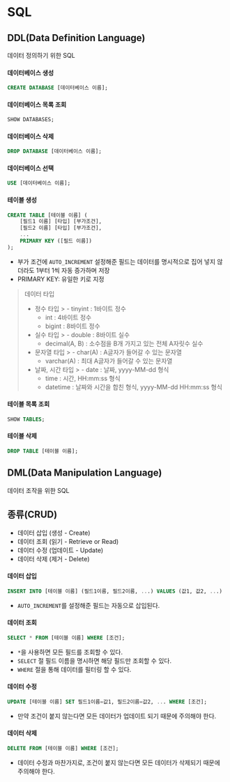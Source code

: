 # SQL

## DDL(Data Definition Language)

데이터 정의하기 위한 SQL

#### 데이터베이스 생성

```sql
CREATE DATABASE [데이터베이스 이름];
```

#### 데이터베이스 목록 조회

```sql
SHOW DATABASES;
```

#### 데이터베이스 삭제

```sql
DROP DATABASE [데이터베이스 이름];
```

#### 데이터베이스 선택

```sql
USE [데이터베이스 이름];
```

#### 테이블 생성

```sql
CREATE TABLE [테이블 이름] (
    [필드1 이름] [타입] [부가조건],
    [필드2 이름] [타입] [부가조건],
    ...
    PRIMARY KEY ([필드 이름])
);
```

- 부가 조건에 `AUTO_INCREMENT` 설정해준 필드는 데이터를 명시적으로 집어 넣지 않더라도 1부터 1씩 자동 증가하며 저장
- PRIMARY KEY: 유일한 키로 지정

>데이터 타입
>
> - 정수 타입
    >     - tinyint : 1바이트 정수
>     - int : 4바이트 정수
>     - bigint : 8바이트 정수
> - 실수 타입
    >     - double : 8바이트 실수
>     - decimal(A, B) : 소수점을 B개 가지고 있는 전체 A자릿수 실수
> - 문자열 타입
    >     - char(A) : A글자가 들어갈 수 있는 문자열
>     - varchar(A) : 최대 A글자가 들어갈 수 있는 문자열
> - 날짜, 시간 타입
    >     - date : 날짜, yyyy-MM-dd 형식
>     - time : 시간, HH:mm:ss 형식
>     - datetime : 날짜와 시간을 합친 형식, yyyy-MM-dd HH:mm:ss 형식

#### 테이블 목록 조회

```sql
SHOW TABLES;
```

#### 테이블 삭제

```sql
DROP TABLE [테이블 이름];
```

## DML(Data Manipulation Language)

데이터 조작을 위한 SQL

## 종류(CRUD)

- 데이터 삽입 (생성 - Create)
- 데이터 조회 (읽기 - Retrieve or Read)
- 데이터 수정 (업데이트 - Update)
- 데이터 삭제 (제거 - Delete)

#### 데이터 삽입

```sql
INSERT INTO [테이블 이름] (필드1이름, 필드2이름, ...) VALUES (값1, 값2, ...)
```

- `AUTO_INCREMENT`를 설정해준 필드는 자동으로 삽입된다.

#### 데이터 조회

```sql
SELECT * FROM [테이블 이름] WHERE [조건];
```

- `*`을 사용하면 모든 필드를 조회할 수 있다.
- `SELECT` 절 필드 이름을 명시하면 해당 필드만 조회할 수 있다.
- `WHERE` 절을 통해 데이터를 필터링 할 수 있다.

#### 데이터 수정

```sql
UPDATE [테이블 이름] SET 필드1이름=값1, 필드2이름=값2, ... WHERE [조건];
```

- 만약 조건이 붙지 않는다면 모든 데이터가 업데이트 되기 때문에 주의해야 한다.

#### 데이터 삭제

```sql
DELETE FROM [테이블 이름] WHERE [조건];
```

- 데이터 수정과 마찬가지로, 조건이 붙지 않는다면 모든 데이터가 삭제되기 때문에 주의해야 한다.
